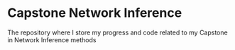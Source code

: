 # Capstone Network Inference
The repository where I store my progress and code related to my Capstone in Network Inference methods
